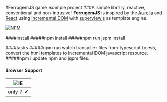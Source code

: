 #FerrugemJS game example project
###A simple library, reactive, conventional and non-intrusive!
**FerrugemJS** is inspired by the [Aurelia](http://aurelia.io/) and [React](https://facebook.github.io/react/) using [Incremental DOM](http://google.github.io/incremental-dom/) with [superviewjs](https://github.com/davidjamesstone/superviews.js) as template engine.

[![NPM](https://nodei.co/npm/ferrugemjs.png?downloads=true&downloadRank=true&stars=true)](https://nodei.co/npm/ferrugemjs/)

####install
#####npm install
#####npm run jspm install


####tasks
#####npm run watch 
transpiller files from typescript to es5, convert the html templates to Incremental DOM javascript resource.
#####npm i
update npm and jspm files.

#### Browser Support

![IE](https://raw.github.com/alrra/browser-logos/master/internet-explorer/internet-explorer_48x48.png) | 
--- |
only 7 ✔ |




